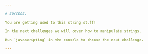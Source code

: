 ```yaml
---

# SUCCESS.

You are getting used to this string stuff!

In the next challenges we will cover how to manipulate strings.

Run `javascripting` in the console to choose the next challenge.

---
```

